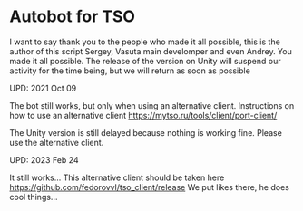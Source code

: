 # Autobot for TSO
 
I want to say thank you to the people who made it all possible, this is the author of this script Sergey, Vasuta main develomper and even Andrey. You made it all possible. The release of the version on Unity will suspend our activity for the time being, but we will return as soon as possible

UPD: 2021 Oct 09

The bot still works, but only when using an alternative client.
Instructions on how to use an alternative client https://mytso.ru/tools/client/port-client/


The Unity version is still delayed because nothing is working fine. Please use the alternative client.


UPD: 2023 Feb 24

It still works...
This alternative client should be taken here https://github.com/fedorovvl/tso_client/release
We put likes there, he does cool things... 
